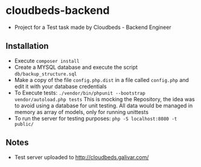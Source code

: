 # cloudbeds-backend
* Project for a Test task made by Cloudbeds - Backend Engineer

## Installation
* Execute `composer install`
* Create a MYSQL database and execute the script `db/backup_structure.sql`
* Make a copy of the file `config.php.dist` in a file called `config.php` and edit it with your database credentials
* To Execute tests: `./vendor/bin/phpunit --bootstrap vendor/autoload.php tests` This is mocking the Repository, the idea was to avoid using a database for unit testing. All data would be managed in memory as array of models, only for running unittests
* To run the server for testing purposes: `php -S localhost:8080 -t public/`

## Notes
* Test server uploaded to http://cloudbeds.galivar.com/